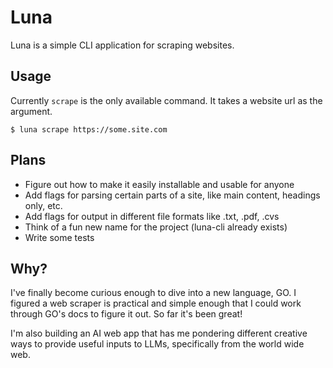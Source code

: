 # Luna
Luna is a simple CLI application for scraping websites.

## Usage

Currently `scrape` is the only available command. It takes a website url as the argument.
 
```
$ luna scrape https://some.site.com
```

## Plans
- Figure out how to make it easily installable and usable for anyone
- Add flags for parsing certain parts of a site, like main content, headings only, etc.
- Add flags for output in different file formats like .txt, .pdf, .cvs
- Think of a fun new name for the project (luna-cli already exists)
- Write some tests

## Why?
I've finally become curious enough to dive into a new language, GO. I figured a web scraper is practical and simple enough that I could work through GO's docs to figure it out. So far it's been great! 

I'm also building an AI web app that has me pondering different creative ways to provide useful inputs to LLMs, specifically from the world wide web.